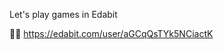 Let's play games in Edabit

🏄‍♂️ https://edabit.com/user/aGCqQsTYk5NCiactK 

<!---
joynapala/joynapala is a ✨ special ✨ repository because its `README.md` (this file) appears on your GitHub profile.
You can click the Preview link to take a look at your changes.
--->
